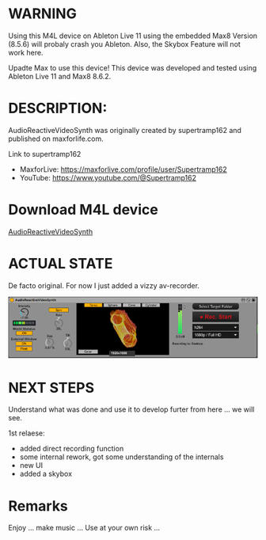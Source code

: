 # WARNING

Using this M4L device on Ableton Live 11 using the embedded Max8 Version (8.5.6) will probaly crash you Ableton. Also, the Skybox Feature will not work here.

Upadte Max to use this device! This device was developed and tested using Ableton Live 11 and Max8 8.6.2.

# DESCRIPTION:

AudioReactiveVideoSynth was originally created by supertramp162 and published on maxforlife.com.

Link to supertramp162
- MaxforLive: https://maxforlive.com/profile/user/Supertramp162
- YouTube: https://www.youtube.com/@Supertramp162

# Download M4L device

[AudioReactiveVideoSynth](https://github.com/th-m-vogel/Max-Patches/raw/main/M4L-Devices/AudioReactiveVideoSynth/AudioReactiveVideoSynth.amxd "Download")

# ACTUAL STATE

De facto original. For now I just added a vizzy av-recorder.

![Screenshot](./Device-Screenshot.png)

# NEXT STEPS

Understand what was done and use it to develop furter from here ... we will see.

1st relaese: 
- added direct recording function
- some internal rework, got some understanding of the internals
- new UI
- added a skybox

# Remarks

Enjoy ... make music ... Use at your own risk ... 

